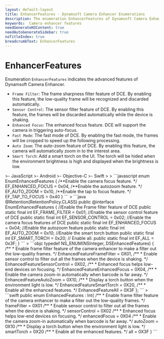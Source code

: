 ```yaml
---
layout: default-layout
title: EnhancerFeatures - Dynamsoft Camera Enhancer Enumerations
description: The enumeration EnhancerFeatures of Dynamsoft Camera Enhancer describes the features of camera enhancer.
keywords:  Camera enhancer features
needGenerateH3Content: true
needAutoGenerateSidebar: true
noTitleIndex: true
breadcrumbText: EnhancerFeatures
---
```


# EnhancerFeatures

Enumeration `EnhancerFeatures` indicates the advanced features of Dynamsoft Camera Enhancer.

- `Frame Filter`: The frame sharpness filter feature of DCE. By enabling this feature, the low-quality frame will be recognized and discarded automatically.
- `Sensor Control`: The sensor filter feature of DCE. By enabling this feature, the frames will be discarded automatically while the device is shaking.
- `Enhanced Focus`: The enhanced focus feature. DCE will support the camera in triggering auto-focus.
- `Fast Mode`: The fast mode of DCE. By enabling the fast mode, the frames will be cropped to speed up the following processing.
- `Auto Zoom`: The auto-zoom feature of DCE. By enabling this feature, the camera will automatically zoom in to the interest area.
- `Smart Torch`: Add a smart torch on the UI. The torch will be hided when the environment brightness is high and displayed when the brightness is low.

<div class="sample-code-prefix template2"></div>
   >- JavaScript
   >- Android
   >- Objective-C
   >- Swift
   >
>
```javascript
enum EnumEnhancedFeatures {
   /**Enable the camera focus feature. */
   EF_ENHANCED_FOCUS = 0x04,
   /**Enable the autozoom feature. */
   EF_AUTO_ZOOM = 0x10,
   /**Enable the tap to focus feature. */
   EF_TAP_TO_FOCUS = 0x40
}
```
>
```java
@Retention(RetentionPolicy.CLASS)
public @interface EnumEnhancedFeatures {
   //Enable the Frame filter feature of DCE
   public static final int EF_FRAME_FILTER = 0x01;
   //Enable the sensor control feature of DCE
   public static final int EF_SENSOR_CONTROL = 0x02;
   //Enable the camera focus features of DCE
   public static final int EF_ENHANCED_FOCUS = 0x04;
   //Enable the autozoom feature
   public static final int EF_AUTO_ZOOM = 0x10;
   //Enable the smart torch button
   public static final int EF_SMART_TORCH = 0x20;
   // Enable all.
   public static final int EF_ALL = 0x3F;
}
```
>
```objc
typedef NS_ENUM(NSInteger, DSEnhancedFeatures)
{
   /**
    * Enable frame filter feature of the camera enhancer to make a filter out the low-quality frames.
    */
   EnhancedFeatureFrameFilter = 0X01,
   /**
    * Enable sensor control to filter out all the frames when the device is shaking.
    */
   EnhancedFeatureSensorControl = 0X02,
   /**
    * Enhanced focus helps low-end devices on focusing.
    */
   EnhancedFeatureEnhancedFocus = 0X04,
   /**
    * Enable the camera zoom-in automatically when barcode is far away.
    */
   EnhancedFeatureAutoZoom = 0X10,
   /**
    * Display a torch button when the environment light is low.
    */
   EnhancedFeatureSmartTorch = 0X20,
   /**
    * Enable all the enhanced features.
    */
   EnhancedFeatureAll = 0X3F
};
```
>
```swift
public enum EnhancedFeatures : Int{
   /**
    * Enable frame filter feature of the camera enhancer to make a filter out the low-quality frames.
    */
   frameFilter = 0X01
   /**
    * Enable sensor control to filter out all the frames when the device is shaking.
    */
   sensorControl = 0X02
   /**
    * Enhanced focus helps low-end devices on focusing.
    */
   enhancedFocus = 0X04
   /**
    * Enable the camera zoom-in automatically when barcode is far away.
    */
   autoZoom = 0X10
   /**
    * Display a torch button when the environment light is low.
    */
   smartTorch = 0X20
   /**
    * Enable all the enhanced features.
    */
   all = 0X3F
}
```
